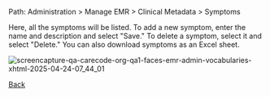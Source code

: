 Path: Administration > Manage EMR > Clinical Metadata > Symptoms

Here, all the symptoms will be listed. To add a new symptom, enter the name and description and select "Save." To delete a symptom, select it and select "Delete." You can also download symptoms as an Excel sheet.




![screencapture-qa-carecode-org-qa1-faces-emr-admin-vocabularies-xhtml-2025-04-24-07_44_01](https://github.com/user-attachments/assets/8b390be5-ca11-478a-891d-89f751bd056c)

[Back](https://github.com/hmislk/hmis/wiki/Manage-EHR)
